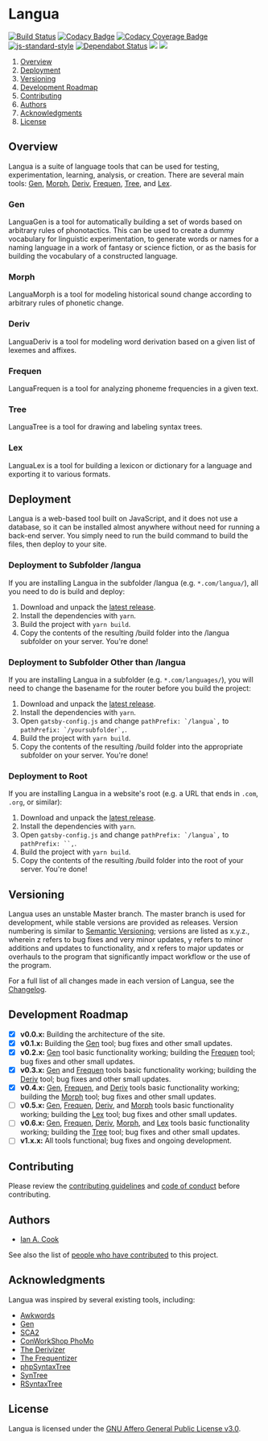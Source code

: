 # Langua

[![Build Status](https://travis-ci.com/Susurrus-LLC/langua.svg?branch=master)](https://travis-ci.com/Susurrus-LLC/langua)
[![Codacy Badge](https://app.codacy.com/project/badge/Grade/41a3616c2dfa484da0e2eb52d47ee444)](https://www.codacy.com/gh/Susurrus-LLC/langua/dashboard?utm_source=github.com&utm_medium=referral&utm_content=Susurrus-LLC/langua&utm_campaign=Badge_Grade)
[![Codacy Coverage Badge](https://api.codacy.com/project/badge/Coverage/41a3616c2dfa484da0e2eb52d47ee444)](https://www.codacy.com/app/Langua/langua?utm_source=github.com&utm_medium=referral&utm_content=Susurrus-LLC/langua&utm_campaign=Badge_Coverage)
[![js-standard-style](https://img.shields.io/badge/code%20style-standard-brightgreen.svg)](http://standardjs.com)
[![Dependabot Status](https://api.dependabot.com/badges/status?host=github&repo=Susurrus-LLC/langua)](https://dependabot.com)
[![](https://img.shields.io/github/release/Susurrus-LLC/langua.svg)](https://github.com/Susurrus-LLC/langua/releases)
[![](https://img.shields.io/github/license/Susurrus-LLC/langua.svg)](https://github.com/Susurrus-LLC/langua/blob/master/LICENSE)

1. [Overview](#overview)
1. [Deployment](#deployment)
1. [Versioning](#versioning)
1. [Development Roadmap](#development-roadmap)
1. [Contributing](#contributing)
1. [Authors](#authors)
1. [Acknowledgments](#acknowledgments)
1. [License](#license)

## Overview

Langua is a suite of language tools that can be used for testing, experimentation, learning, analysis, or creation. There are several main tools: [Gen](#gen), [Morph](#morph), [Deriv](#deriv), [Frequen](#frequen), [Tree](#tree), and [Lex](#lex).

### Gen

LanguaGen is a tool for automatically building a set of words based on arbitrary rules of phonotactics. This can be used to create a dummy vocabulary for linguistic experimentation, to generate words or names for a naming language in a work of fantasy or science fiction, or as the basis for building the vocabulary of a constructed language.

### Morph

LanguaMorph is a tool for modeling historical sound change according to arbitrary rules of phonetic change.

### Deriv

LanguaDeriv is a tool for modeling word derivation based on a given list of lexemes and affixes.

### Frequen

LanguaFrequen is a tool for analyzing phoneme frequencies in a given text.

### Tree

LanguaTree is a tool for drawing and labeling syntax trees.

### Lex

LanguaLex is a tool for building a lexicon or dictionary for a language and exporting it to various formats.

## Deployment

Langua is a web-based tool built on JavaScript, and it does not use a database, so it can be installed almost anywhere without need for running a back-end server. You simply need to run the build command to build the files, then deploy to your site.

### Deployment to Subfolder /langua

If you are installing Langua in the subfolder /langua (e.g. `*.com/langua/`), all you need to do is build and deploy:

1. Download and unpack the [latest release](../../releases/latest).
1. Install the dependencies with `yarn`.
1. Build the project with `yarn build`.
1. Copy the contents of the resulting /build folder into the /langua subfolder on your server. You're done!

### Deployment to Subfolder Other than /langua

If you are installing Langua in a subfolder (e.g. `*.com/languages/`), you will need to change the basename for the router before you build the project:

1. Download and unpack the [latest release](../../releases/latest).
1. Install the dependencies with `yarn`.
1. Open `gatsby-config.js` and change `` pathPrefix: `/langua`, `` to `` pathPrefix: `/yoursubfolder`, ``.
1. Build the project with `yarn build`.
1. Copy the contents of the resulting /build folder into the appropriate subfolder on your server. You're done!

### Deployment to Root

If you are installing Langua in a website's root (e.g. a URL that ends in `.com`, `.org`, or similar):

1. Download and unpack the [latest release](../../releases/latest).
1. Install the dependencies with `yarn`.
1. Open `gatsby-config.js` and change `` pathPrefix: `/langua`, `` to ` pathPrefix: ``, `.
1. Build the project with `yarn build`.
1. Copy the contents of the resulting /build folder into the root of your server. You're done!

## Versioning

Langua uses an unstable Master branch. The master branch is used for development, while stable versions are provided as releases. Version numbering is similar to [Semantic Versioning](http://semver.org/); versions are listed as x.y.z., wherein z refers to bug fixes and very minor updates, y refers to minor additions and updates to functionality, and x refers to major updates or overhauls to the program that significantly impact workflow or the use of the program.

For a full list of all changes made in each version of Langua, see the [Changelog](./CHANGELOG.md).

## Development Roadmap

- [x] **v0.0.x:** Building the architecture of the site.
- [x] **v0.1.x:** Building the [Gen](#gen) tool; bug fixes and other small updates.
- [x] **v0.2.x:** [Gen](#gen) tool basic functionality working; building the [Frequen](#frequen) tool; bug fixes and other small updates.
- [x] **v0.3.x:** [Gen](#gen) and [Frequen](#frequen) tools basic functionality working; building the [Deriv](#deriv) tool; bug fixes and other small updates.
- [x] **v0.4.x:** [Gen](#gen), [Frequen](#frequen), and [Deriv](#deriv) tools basic functionality working; building the [Morph](#morph) tool; bug fixes and other small updates.
- [ ] **v0.5.x:** [Gen](#gen), [Frequen](#frequen), [Deriv](#deriv), and [Morph](#morph) tools basic functionality working; building the [Lex](#lex) tool; bug fixes and other small updates.
- [ ] **v0.6.x:** [Gen](#gen), [Frequen](#frequen), [Deriv](#deriv), [Morph](#morph), and [Lex](#lex) tools basic functionality working; building the [Tree](#tree) tool; bug fixes and other small updates.
- [ ] **v1.x.x:** All tools functional; bug fixes and ongoing development.

## Contributing

Please review the [contributing guidelines](./CONTRIBUTING.md) and [code of conduct](./CODE_OF_CONDUCT.md) before contributing.

## Authors

- [Ian A. Cook](https://github.com/nai888)

See also the list of [people who have contributed](../../graphs/contributors) to this project.

## Acknowledgments

Langua was inspired by several existing tools, including:

- [Awkwords](http://akana.conlang.org/tools/awkwords/)
- [Gen](http://www.zompist.com/gen.html)
- [SCA2](http://www.zompist.com/sca2.html)
- [ConWorkShop PhoMo](http://conworkshop.info/phomo.php)
- [The Derivizer](http://akana.conlang.org/tools/derivizer.html)
- [The Frequentizer](http://akana.conlang.org/tools/frequentizer.html)
- [phpSyntaxTree](http://ironcreek.net/phpsyntaxtree/)
- [SynTree](http://mshang.ca/syntree/)
- [RSyntaxTree](https://www.yohasebe.com/rsyntaxtree/)

## License

Langua is licensed under the [GNU Affero General Public License v3.0](https://choosealicense.com/licenses/agpl-3.0/).
